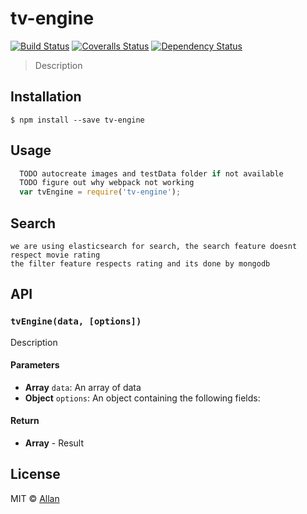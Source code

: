 # tv-engine
[![Build Status][travis-image]][travis-url]
[![Coveralls Status][coveralls-image]][coveralls-url]
[![Dependency Status][depstat-image]][depstat-url]

> Description

## Installation

```
$ npm install --save tv-engine
```

## Usage
```js
  TODO autocreate images and testData folder if not available
  TODO figure out why webpack not working
  var tvEngine = require('tv-engine');
```
## Search

```
we are using elasticsearch for search, the search feature doesnt respect movie rating
the filter feature respects rating and its done by mongodb

```

## API

### `tvEngine(data, [options])`
Description

#### Parameters
- **Array** `data`: An array of data
- **Object** `options`: An object containing the following fields:

#### Return
- **Array** - Result

## License
MIT © [Allan](http://github.com/epicallan)

[travis-url]: https://travis-ci.org/epicallan/tv-engine
[travis-image]: https://img.shields.io/travis/epicallan/tv-engine.svg?style=flat-square

[coveralls-url]: https://coveralls.io/r/epicallan/tv-engine
[coveralls-image]: https://img.shields.io/coveralls/epicallan/tv-engine.svg?style=flat-square

[depstat-url]: https://david-dm.org/epicallan/tv-engine
[depstat-image]: https://david-dm.org/epicallan/tv-engine.svg?style=flat-square
